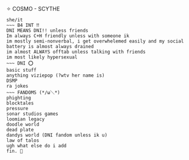 ✧ COSMO - SCYTHE
~~~
she/it
~~~ B4 INT ‼️
DNI MEANS DNI!! unless friends
Im always C+H friendly unless with someone ik
im mostly semi-nonverbal, i get overwhelemed easily and my social battery is almost always drained
im almost ALWAYS offtab unless talking with friends
im most likely hypersexual
~~~ DNI ⭕
basic stuff
anything viziepop (?wtv her name is)
DSMP
ra jokes
~~~ FANDOMS (*/ω＼*)
phighting
blocktales
pressure
sonar studios games
loomian legacy
doodle world
dead plate
dandys world (DNI fandom unless ik u)
law of talos
ugh what else do i add
fin. 👅
